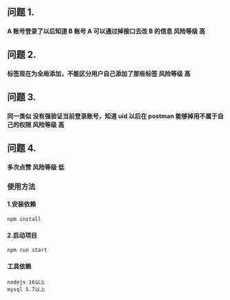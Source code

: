 ## 问题 1.

#### A 账号登录了以后知道 B 账号 A 可以通过掉接口去改 B 的信息 风险等级 高

## 问题 2.

#### 标签现在为全局添加，不能区分用户自己添加了那些标签 风险等级 高

## 问题 3.

#### 同一类似 没有强验证当前登录账号，知道 uid 以后在 postman 能够掉用不属于自己的权限 风险等级 高

## 问题 4.

#### 多次点赞 风险等级 低

### 使用方法

#### 1.安装依赖

```
npm install
```

#### 2.启动项目

```
npm run start
```

#### 工具依赖

```
nodejs 16以上
mysql 5.7以上
```
